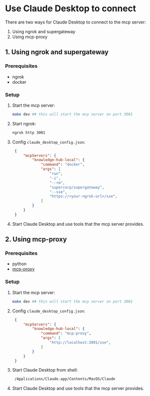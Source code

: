 # Use Claude Desktop to connect

There are two ways for Claude Desktop to connect to the mcp server:

1. Using ngrok and supergateway
2. Using mcp-proxy

## 1. Using ngrok and supergateway

### Prerequisites

- ngrok
- docker

### Setup

1. Start the mcp server:

   ```bash
   make dev ## this will start the mcp server on port 3001
   ```

2. Start ngrok:

   ```bash
   ngrok http 3001
   ```

3. Config `claude_desktop_config.json`:

   ```json
    {
        "mcpServers": {
            "knowledge-hub-local": {
                "command": "docker",
                "args": [
                    "run",
                    "-i",
                    "--rm",
                    "supercorp/supergateway",
                    "--sse",
                    "https://<your-ngrok-url>/sse",
                ]
            }
        }
    }
    ```

4. Start Claude Desktop and use tools that the mcp server provides.

## 2. Using mcp-proxy

### Prerequisites

- python
- [mcp-proxy](https://github.com/sparfenyuk/mcp-proxy)

### Setup

1. Start the mcp server:

   ```bash
   make dev ## this will start the mcp server on port 3001
   ```

2. Config `claude_desktop_config.json`:

   ```json
    {
        "mcpServers": {
            "knowledge-hub-local": {
                "command": "mcp-proxy",
                "args": [
                    "http://localhost:3001/sse",
                ]
            }
        }
    }
    ```

3. Start Claude Desktop from shell:

   ```bash
    /Applications/Claude.app/Contents/MacOS/Claude
    ```

4. Start Claude Desktop and use tools that the mcp server provides.
